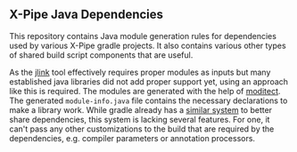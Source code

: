 ## X-Pipe Java Dependencies

This repository contains Java module generation rules for dependencies used by various X-Pipe gradle projects.
It also contains various other types of shared build script components that are useful.

As the [jlink](https://docs.oracle.com/en/java/javase/17/docs/specs/man/jlink.html) tool
effectively requires proper modules as inputs but many established java
libraries did not add proper support yet, using an approach like this is required.
The modules are generated with the help of [moditect](https://github.com/moditect/moditect-gradle-plugin).
The generated `module-info.java` file contains the necessary declarations to make a library work.
While gradle already has a [similar system](https://docs.gradle.org/current/userguide/platforms.html)
to better share dependencies, this system is lacking several features.
For one, it can't pass any other customizations to the build that are required by the dependencies,
e.g. compiler parameters or annotation processors.